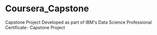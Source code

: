 # Coursera_Capstone
Capstone Project Developed as part of IBM's Data Science Professional Certificate- Capstone Project
